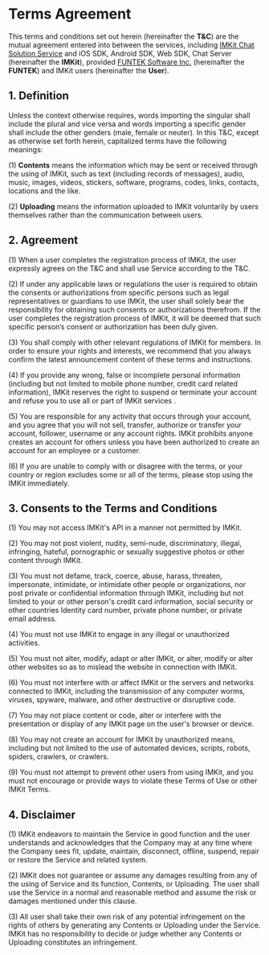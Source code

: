 # Terms Agreement

This terms and conditions set out herein (hereinafter the **T&C**) are the mutual agreement entered into between the services, including [IMKit Chat Solution Service](https://imkit.io/) and iOS SDK, Android SDK, Web SDK, Chat Server (hereinafter the **IMKit**), provided [FUNTEK Software Inc.](http://funtek.co/) (hereinafter the **FUNTEK**) and IMKit users (hereinafter the **User**).

## 1. Definition
Unless the context otherwise requires, words importing the singular shall include the plural and vice versa and words importing a specific gender shall include the other genders (male, female or neuter). In this T&C, except as otherwise set forth herein, capitalized terms have the following meanings:
 
(1) **Contents** means the information which may be sent or received through the using of IMKit, such as text (including records of messages), audio, music, images, videos, stickers, software, programs, codes, links, contacts, locations and the like.
 
(2) **Uploading** means the information uploaded to IMKit voluntarily by users themselves rather than the communication between users.

## 2. Agreement

(1) When a user completes the registration process of IMKit, the user expressly agrees on the T&C and shall use Service according to the T&C.

(2) If under any applicable laws or regulations the user is required to obtain the consents or authorizations from specific persons such as legal representatives or guardians to use IMKit, the user shall solely bear the responsibility for obtaining such consents or authorizations therefrom. If the user completes the registration process of IMKit, it will be deemed that such specific person’s consent or authorization has been duly given.

(3) You shall comply with other relevant regulations of IMKit for members. In order to ensure your rights and interests, we recommend that you always confirm the latest announcement content of these terms and instructions.

(4) If you provide any wrong, false or incomplete personal information (including but not limited to mobile phone number, credit card related information), IMKit reserves the right to suspend or terminate your account and refuse you to use all or part of IMKit services .

(5) You are responsible for any activity that occurs through your account, and you agree that you will not sell, transfer, authorize or transfer your account, follower, username or any account rights. IMKit prohibits anyone creates an account for others unless you have been authorized to create an account for an employee or a customer.

(6) If you are unable to comply with or disagree with the terms, or your country or region excludes some or all of the terms, please stop using the IMKit immediately.

## 3. Consents to the Terms and Conditions
(1) You may not access IMKit's API in a manner not permitted by IMKit.

(2) You may not post violent, nudity, semi-nude, discriminatory, illegal, infringing, hateful, pornographic or sexually suggestive photos or other content through IMKit.

(3) You must not defame, track, coerce, abuse, harass, threaten, impersonate, intimidate, or intimidate other people or organizations, nor post private or confidential information through IMKit, including but not limited to your or other person's credit card information, social security or other countries Identity card number, private phone number, or private email address.

(4) You must not use IMKit to engage in any illegal or unauthorized activities.

(5) You must not alter, modify, adapt or alter IMKit, or alter, modify or alter other websites so as to mislead the website in connection with IMKit.

(6) You must not interfere with or affect IMKit or the servers and networks connected to IMKit, including the transmission of any computer worms, viruses, spyware, malware, and other destructive or disruptive code.

(7) You may not place content or code, alter or interfere with the presentation or display of any IMKit page on the user's browser or device.

(8) You may not create an account for IMKit by unauthorized means, including but not limited to the use of automated devices, scripts, robots, spiders, crawlers, or crawlers.

(9) You must not attempt to prevent other users from using IMKit, and you must not encourage or provide ways to violate these Terms of Use or other IMKit Terms.

## 4. Disclaimer

(1) IMKit endeavors to maintain the Service in good function and the user understands and acknowledges that the Company may at any time where the Company sees fit, update, maintain, disconnect, offline, suspend, repair or restore the Service and related system.

(2) IMKit does not guarantee or assume any damages resulting from any of the using of Service and its function, Contents, or Uploading. The user shall use the Service in a normal and reasonable method and assume the risk or damages mentioned under this clause.

(3) All user shall take their own risk of any potential infringement on the rights of others by generating any Contents or Uploading under the Service. IMKit has no responsibility to decide or judge whether any Contents or Uploading constitutes an infringement.
